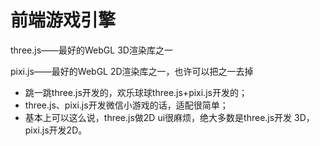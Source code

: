 # 前端游戏引擎

three.js——最好的WebGL 3D渲染库之一

pixi.js——最好的WebGL 2D渲染库之一，也许可以把之一去掉

- 跳一跳three.js开发的，欢乐球球three.js+pixi.js开发的；
- three.js、pixi.js开发微信小游戏的话，适配很简单；
- 基本上可以这么说，three.js做2D ui很麻烦，绝大多数是three.js开发 3D， pixi.js开发2D。

